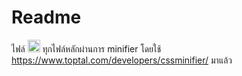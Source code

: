 # Readme
ไฟล์ <img height="20px" src="https://camo.githubusercontent.com/367dd0be4d8a115eea884c2794dd1ab8751034782a4cf9f0d0c1155fd984a7d0/68747470733a2f2f63646e2e737667706f726e2e636f6d2f6c6f676f732f6373732d332e737667" /> 
ทุกไฟล์หลักผ่านการ minifier โดยใช้ https://www.toptal.com/developers/cssminifier/ มาแล้ว
